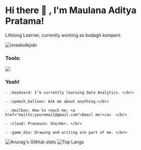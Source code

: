 # <summary><strong>Hi there :wave: , I'm Maulana Aditya Pratama!</strong></summary>

Lifelong Learner, currently working as budagh kompeni.

<p align="left"> <img src="https://komarev.com/ghpvc/?username=12210778-MaulanaAdityaPratama&label=Profile%20views&color=0e75b6&style=flat" alt="isrealodejobi" />

</p>



### <summary><strong>Tools:</strong></summary>

<img src="https://img.shields.io/badge/Text%20Editor-Visual%20Studio%20Code-blue?&logo=visual%20studio%20code&logoColor=blue" />




### <summary><strong>Yosh!</strong></summary>

<p>

    - :keyboard: I’m currently learning Data Analytics. </br>

    - :speech_balloon: Ask me about anything.</br>

    - :mailbox: How to reach me: <a href="mailto:youremail@gmail.com">Email me!</a>  </br>

    - :cloud: Pronouns: She/Her. </br>

    - :game_die: Drawing and writing are part of me. </br>

<p>

 

![Anurag's GitHub stats](https://github-readme-stats.vercel.app/api?username=12210778-MaulanaAdityaPratama&show_icons=true&theme=transparent)
![Top Langs](https://github-readme-stats.vercel.app/api/top-langs/?username=12210778-MaulanaAdityaPratama&layout=compact)
